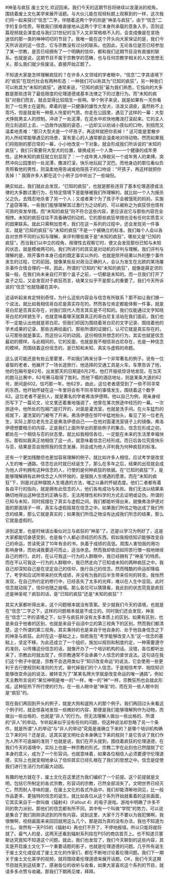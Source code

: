 #神圣与疯狂 废土文化
欢迎回来。我们今天的这期节目将继续以浪漫派的视角，围绕着废土文化美学来展开话题。与大伙儿能在视频标题上观察到的一样，这次我们将一起来探讨“信念”二字。伴随着这两个字的则是“神圣与疯狂”。由于“信念”二字的复杂性质，导致我们很难直接地从这两个字它本身所承载的意象入手。否则这篇视频就会演变成与我们21世纪的当下人文非常格格不入的，会变成像是在宣扬迷信的那一类的神神叨叨的节目了。我唯一能在这个开头向大家保证的是，我们今天所诉说的这一信念，它与宗教没有过分的联系。也因此，无论各位是否已经参加了某一宗教，是否已经拥有了一个明确的信仰，都和我们这期节目没有直接的联系。也就是说，这期节目不属于宗教学的范畴，也与任何宗教学相关的人文思想无关。那么我们就少些废话，直接开始正题了。

不知道大家是怎样理解疯狂的？在许多人文领域的学者眼中，“信念”二字其语境下的“疯狂”在现代社会有两种形态：一种我们可以称其为“已知的疯狂”，另一种我们可以称其为“未知的疯狂”。通常来说，“已知的疯狂”最为我们熟悉，它指向的大多数是那些违背了最低限度的伦理道德或基本法律之下的过激行为。而“未知的疯狂”对我们而言，就会显得比较陌生一些啊。举个例子来说，就是如果有一天你看到了一位男士在遛狗，牵着的是一只健康的雄性大型犬，活泼又调皮，虽然称不上乖巧，但是就是有一种惹人怜爱的气质。你走在公园里，遇见了这样的一幕：大型犬挣脱男主人的控制，冲进了一处泥潭，在泥水中欢快地撒泼打滚起来。它的主人则立刻追赶上去，一边故作凶狠的姿态，一边却又以劝诫小孩似的口吻，别扭而又温柔地责难：“那只大型犬是一个坏孩子，再这样就把你丢掉！” 这可能是爱散步的人所经常能够遇见的场景，富有爱心的人通常都会温柔地对待动物。然而如果我们将刚刚的那日常的一幕，小小地改变一下对象，就会形成我们所诉说的“未知的疯狂”。我们只需要将大型犬的位置，替换成另一个人类——一个健康的成年男性。这种未知的疯狂就立刻显现了：一个成年男人挣脱另一个成年男人的束缚，突然冲向公园里的一处泥潭，撒泼打滚，快乐地玩起了泥巴。而他身边的那位看似负责照看他的男性，则温柔地用告诫或劝阻孩子的口吻说：“坏孩子，再这样就把你丢掉！” 我猜许多人都在这个小例子当中听出了一些端倪。

确实如此，我们就此会发现，“已知的疯狂”，也就是那些违背了基本伦理道德或法律的大多数过激行为，在特定情境下是能够被我们所理解的。就比如一个人为报杀父之仇，去残忍地杀害了另一个人；又或者某个为了孩子不会被饿死的妈妈，实施了盗窃等等。一些我们能够理解其过激行为之动机的、可以被称之为疯狂但也情有可原的突发举措。而“未知的疯狂”则不符合这些内容，更应该说它与那些内容完全相悖。未知的疯狂往往不具备确切的动机，它的那些疯狂举措也没有任何实质意义的因果联系。就此只需稍加思考，我们在这一系列的过程中，还会发现另一件事实，就是“已知的疯狂”与“未知的疯狂”不是一个被确立的标准。我们每个人会以各自对世界不同的认知与理解，来评判哪些属于是“未知的疯狂”，哪些又是“已知的疯狂”。而当我们以中立的视角，用理性去观察它时，便又会发现那份已知与未知的状态，就是模棱两可的。我们所进行的其实是对动机的评判与理解。我们评判与理解的是，除开事件本身已成的既定事实以外的、也就是除开结果以外的整个事件发生的过程，它的前因。就像某些反对政治正确的人，会认为发生在北欧的某场屠杀事件合情合理的一样。因此，所谓的“已知的”和“未知的疯狂”，就像是薛定谔的猫一般，在我们尚未亲自打开那个盒子之前，一切都是未知的。而一旦我们打开了盒子之后，又会发现对于疯狂而言，结果又似乎不是那么的重要了。我们今天所诉说的“信念”也就隐藏在其中。

这话听起来肯定特别奇怪，为什么这些内容会与信念有所联系？那不如让我们换一个说法，就比如我相信哥白尼是真实存在的。然而各位肯定都能体察一件事，就是哥白尼是否真实存在，对我们现代人而言其实是不可知的。我们仅能通过文字知晓哥白尼的样貌生平，也就意味着哪天就算真正的哥白尼复活站在我们面前，我们也不一定能认出他就是哥白尼。但我们却因为围绕着哥白尼的文字记录、围绕着他的学术成果的记录、那些古典绘画们、那些所谓的证据们，认可它就是真实存在的，认可那些就是事实。而这份认可的动因，这份相信并想念的行为，其实也就是信念最初的模样。与此相同的，它的反面，也就是我不相信哥白尼存在，也是一种信念的模样。而围绕着这份信念的，是已知和未知、真实与虚假的命题。

这么说可能还是有些云里雾里，不如我们再来分享一个非常著名的例子。说有一位睿智的老者，他展开了一场长途旅行，他选择的交通工具是火车。车票告诉了他，他的包厢号是62号。出发那天的日期是6月2号。他打开报纸惊讶地发现，在当天的跑马比赛中，62号赛马取得了胜利。而他下榻的酒店地址，则是某条大道的62号，房间是602。恰巧那一年，他62岁。由此，这位老者感受到了一些不同寻常的东西，他开始怀疑在这一年里将会有不同寻常的事情发生，围绕着这个数字62。这位老者不是别人，就是著名的学者弗洛伊德啊。他以自己为例，用亲身经历写下了一篇论文，论文里还着重地强调了，他曾在某次旅途中经历的一幕。一次旅途中，他所处的包厢门是打开的，对面是灌洗室，也就是洗手间。在火车猛烈的摇晃下，灌洗室的门被甩了开来。弗洛伊德在惊吓中猛地抬头，看见了另一位老先生，实际上那位老先生正是弗洛伊德自己——在他对面灌洗室镜子上的镜像。弗洛伊德想要暗示的内容，正是我们上面所举出的那些例子的集合。信念在形成之初，都处在一个相信与否的状态里。就比如我相信各位，一定能在未来的生活里幸福快乐。那假如我真正地相信了这一点，就意味着信念已经形成。而日后各位究竟快乐与否，结果是否会按照我的信念发展，则会成为他人评判我为何种疯狂的标准。

还有一个更加残酷但也更加容易理解的例子。就比如许多人相信，应试考学是改变人生的唯一通路。信念在此时就已经诞生了。那么在多年之后，结果的出现就会成为他人评判拥有这种信念的人，行使的是何种疯狂的依据。在“已知的疯狂”下，是能够理解拥有此种信念之人所怀揣的，是摆脱人生境遇的愿景。而在“未知的疯狂”下，则是对这种摆脱人生境遇的方法，嗤之以鼻的怀疑态度。他们二者都有着各自平行的指向，就是拥有此信念的人，他们各有成功与失败。我们无法以结果来确切地得出这种信念的正确与否，无法用理性和科学的方式去证明或证伪。所谓的已知与未知，同时摇摆在了真实与虚假之间。我们都能听得出来，就像弗洛伊德对面的那面镜子一样，真实与虚假摇晃在信念之中。如果我们所信之物达成了我们所念的结果，那么它就是真实的；如果我们所信之物没有达成我们所念的结果，那么它就是虚假的。

讲到这里，也是时候请出看似对立与疯狂的“神圣”了。还是以学习为例好了，这是大家都能切身感受到，也是每个人都必须经历的东西。假如我相信知识能够改变自己的命运，苦读死读了10年有余的书，执着于成绩的高低。周围人害怕我的用功影响身体，而劝诫我要适可而止，适当休息。然而我却依旧如同苦行僧一般地继续自己的修行。此时，在认可我这一行为的人群眼中，我已经拥有了“神圣”的特质。而在不认可我这一行为的人群眼中，我已然走向了已知或未知的两种疯狂之中。我自己却深知自己是在坚定自己的信仰，施行自己的信念。然而残酷的命运却降临了，考学和应试所带来的优秀成绩，并没有为我的后半生带来任何的转变。我怅然发现，在自己所约定的修行中，已经丢失了太多的光辉，难以在人生中显现。此时信念就动摇了，信仰也随之崩塌。那么各位可以猜猜看，我此刻的状态究竟是疯狂还是神圣呢？疯狂的话，是“已知的疯狂”还是“未知的疯狂”？

其实大家都听得出来，这个问题根本就没有答案。至少就我们今天的语境，也就是在“信念”二字之下，这样的问题根本就是不成立的。同时我们还会发现，神圣在“信念”二字的语境之下，似乎与疯狂并没有太多本质上的区别。如果有区别，也是来自于他者的区别，也就是来自于自诩中立的第三视角下的区别。然而我们都清楚，这个所谓的第三视角，其实秉持的也是来自于他自身的、处于他自身信念之下的神圣与疯狂。此时在这一基础之上，倘若我在“考学能够改变人生”这一信念的基础上，坚定不移。为此还成立了一个组织，施加以规则和制度约定，一种需要遵守的准则，以传播这份信念的话，就像开办了一个培训机构的话。没错，各位都听出来了，宗教此时就出现了。但宗教通常不会承袭个人信念的普世说法。这句话在我们这个例子中就是，宗教不会选用类似于“知识改变命运”的说法，它会使用一些更利于去行使规则和准则的方式，替代掉我们的个人信念。于是相信考学、相信知识能够改变命运的说法，被转变为了“某某名牌大学就是改变命运的唯一通路”。例如天主教所言说的“某位神明是唯一的”一样，唯一的“神”一样，宗教狂热也会就此形成。这种狂热下所行使的行为，在一些人眼中是“神圣”的，而在另一些人眼中则是“疯狂”的。

现在我们再回到开头的例子，就是大狗和遛狗人的那个例子。我们再回过头来看这个例子时，就会惊喜地发现一些微妙的内容，那便是我们能够理解狗作为动物，而做出一些出格的、也就是“非人”的行为。但无法理解人做出一些出格的、所谓的“非人”的举动。乍听起来似乎没有任何的问题，但这种说法却忽略了另一个条件，就是所谓“人的举动”与“非人的举动”究竟是谁确立下来的？是哪个培训机构确立下来的吗？还是说，这其实是文明社会本身确立下来的规则？是它告诉了我们作为人所不可逾越的准则？也就是说，我们在开头提到，围绕着疯狂的伦理道德，在我们今天的语境中，实际上也是一种宗教的形式。宗教二字在此刻也已然摆脱了它本身的意义，成为了一个形容词。也就意味着，如果各位相信人必须要遵守伦理道德，实际上也就变相地承认了信仰其实已经扎根在了我们的思想之中。信念是促使我们进行生活行为的最大动因。

有趣的地方就在于，废土文化在这里还为我们编织了一个前提。这个前提就是文明，包括它所制定的各式宗教，形容词的宗教，已然全部消失了。文明世界已经灭亡。然而耐人寻味的是，在废土文化的各式作品中，我们却能清晰地洞见，比一般作品更多、更独特的信念的诞生。就比如各位从这个系列开始就看着的这些画面，它其实来自于一款叫做《辐射4》（Fallout 4）的电子游戏。游戏中明确了许多不同的势力派别，那他们的信念都有所不同。其中有一个叫做“学院”的势力，可以说是集合了我们刚刚讲述到的所有内容。说到这里，大家千万不要以为我犯懒啊，我很懒啊，视频画面来来回回就用这么几个。那是因为真的没有办法，我也不知道为什么，突然有一天PS5的《辐射4》再也打不开了，不停地报错。所以只能将就将就了。最气人的是，这两天还看到辐射系列挂在PS5的商店首页上。也不知道贝塞斯达究竟知不知道这个问题。就此，我们也发现了，我们今天聊到的这些内容，其实是开启废土文化下一个重要话题的影子，也就是伦理道德的问题。几乎所有诞生于废土文化或促成了废土文化的作家们，都在不断地讨论着伦理问题。我们下一期关于废土文化美学的视频，就将围绕着伦理道德来展开话题。OK，我们今天这期节目就先到这结束了。感谢各位的收听与收看，如果大家喜欢这个系列的节目，就请多多点赞与收藏。那我们下期再见喽，拜拜。